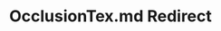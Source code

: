 ---
title: OcclusionTex.md Redirect
redirect_to: /Pages/StereoKit/MatParamName/OcclusionTex.html
---
